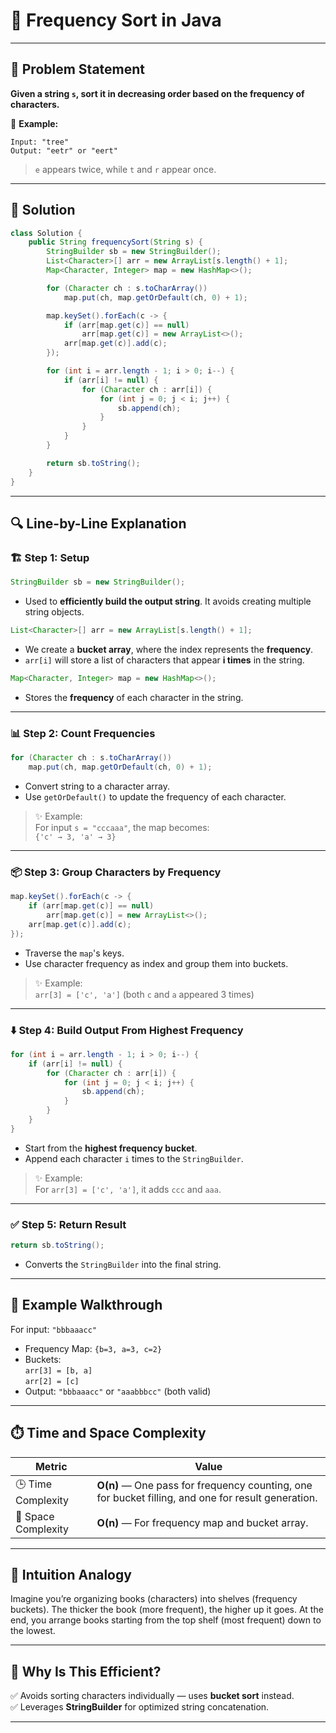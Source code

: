  

# 🔡 Frequency Sort in Java  
---

## 🧠 Problem Statement
 


**Given a string `s`, sort it in decreasing order based on the frequency of characters.**

📌 **Example:**
```
Input: "tree"
Output: "eetr" or "eert"
```
> `e` appears twice, while `t` and `r` appear once.

---

## 🚀   Solution

```java
class Solution {
    public String frequencySort(String s) {
        StringBuilder sb = new StringBuilder();
        List<Character>[] arr = new ArrayList[s.length() + 1];
        Map<Character, Integer> map = new HashMap<>();

        for (Character ch : s.toCharArray()) 
            map.put(ch, map.getOrDefault(ch, 0) + 1);

        map.keySet().forEach(c -> {
            if (arr[map.get(c)] == null) 
                arr[map.get(c)] = new ArrayList<>();
            arr[map.get(c)].add(c);
        });

        for (int i = arr.length - 1; i > 0; i--) {
            if (arr[i] != null) {
                for (Character ch : arr[i]) {
                    for (int j = 0; j < i; j++) {
                        sb.append(ch);
                    }
                }
            }
        }

        return sb.toString();
    }
}
```

---

## 🔍 Line-by-Line Explanation

### 🏗️ Step 1: Setup

```java
StringBuilder sb = new StringBuilder();
```
- Used to **efficiently build the output string**. It avoids creating multiple string objects.

```java
List<Character>[] arr = new ArrayList[s.length() + 1];
```
- We create a **bucket array**, where the index represents the **frequency**.
- `arr[i]` will store a list of characters that appear **i times** in the string.

```java
Map<Character, Integer> map = new HashMap<>();
```
- Stores the **frequency** of each character in the string.

---

### 📊 Step 2: Count Frequencies

```java
for (Character ch : s.toCharArray())
    map.put(ch, map.getOrDefault(ch, 0) + 1);
```
- Convert string to a character array.
- Use `getOrDefault()` to update the frequency of each character.

> ✨ Example:  
For input `s = "cccaaa"`, the map becomes:  
`{'c' → 3, 'a' → 3}`

---

### 📦 Step 3: Group Characters by Frequency

```java
map.keySet().forEach(c -> {
    if (arr[map.get(c)] == null)
        arr[map.get(c)] = new ArrayList<>();
    arr[map.get(c)].add(c);
});
```

- Traverse the `map`'s keys.
- Use character frequency as index and group them into buckets.

> ✨ Example:  
`arr[3] = ['c', 'a']` (both `c` and `a` appeared 3 times)

---

### ⬇️ Step 4: Build Output From Highest Frequency

```java
for (int i = arr.length - 1; i > 0; i--) {
    if (arr[i] != null) {
        for (Character ch : arr[i]) {
            for (int j = 0; j < i; j++) {
                sb.append(ch);
            }
        }
    }
}
```

- Start from the **highest frequency bucket**.
- Append each character `i` times to the `StringBuilder`.

> ✨ Example:  
For `arr[3] = ['c', 'a']`, it adds `ccc` and `aaa`.

---

### ✅ Step 5: Return Result

```java
return sb.toString();
```

- Converts the `StringBuilder` into the final string.

---

## 🧪 Example Walkthrough

For input: `"bbbaaacc"`

- Frequency Map: `{b=3, a=3, c=2}`
- Buckets:  
  `arr[3] = [b, a]`  
  `arr[2] = [c]`
- Output: `"bbbaaacc"` or `"aaabbbcc"` (both valid)

---

## ⏱️ Time and Space Complexity

| Metric | Value |
|--------|-------|
| 🕒 Time Complexity | **O(n)** — One pass for frequency counting, one for bucket filling, and one for result generation. |
| 💾 Space Complexity | **O(n)** — For frequency map and bucket array. |

---

## 🧠 Intuition Analogy

Imagine you’re organizing books (characters) into shelves (frequency buckets). The thicker the book (more frequent), the higher up it goes. At the end, you arrange books starting from the top shelf (most frequent) down to the lowest.

---

## 🎯 Why Is This Efficient?

✅ Avoids sorting characters individually — uses **bucket sort** instead.  
✅ Leverages **StringBuilder** for optimized string concatenation.  
 

---
 